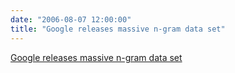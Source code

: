 ```yaml
---
date: "2006-08-07 12:00:00"
title: "Google releases massive n-gram data set"
---
```


[Google releases massive n-gram data set](/lemire/blog/2006/08-07-google-releases-massive-n-gram-data-set)

